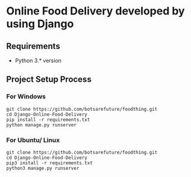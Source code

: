 # Online Food Delivery developed by using Django

## Requirements
- Python 3.* version

## Project Setup Process

### For Windows
```shellscript
git clone https://github.com/botsarefuture/foodthing.git
cd Django-Online-Food-Delivery
pip install -r requirements.txt
python manage.py runserver
```

### For Ubuntu/ Linux
```shellscript
git clone https://github.com/botsarefuture/foodthing.git
cd Django-Online-Food-Delivery
pip3 install -r requirements.txt
python3 manage.py runserver
```
